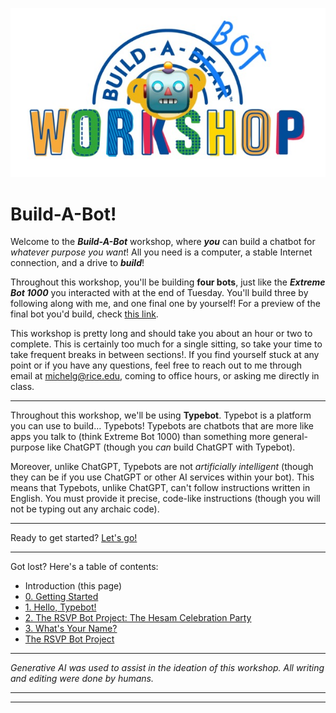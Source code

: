 ![Build-A-Bot](Build-A-Bot.jpg)

# Build-A-Bot!

Welcome to the ***Build-A-Bot*** workshop, where ***you*** can build a chatbot for *whatever purpose you want*! All you need is a computer, a stable Internet connection, and a drive to ***build***!

Throughout this workshop, you'll be building **four bots**, just like the ***Extreme Bot 1000*** you interacted with at the end of Tuesday. You'll build three by following along with me, and one final one by yourself! For a preview of the final bot you'd build, check [this link](https://bot.lilie.link/hesam-celebration-party-rsvp-l67r4b3).

This workshop is pretty long and should take you about an hour or two to complete. This is certainly too much for a single sitting, so take your time to take frequent breaks in between sections!. If you find yourself stuck at any point or if you have any questions, feel free to reach out to me through email at michelg@rice.edu, coming to office hours, or asking me directly in class.

---

Throughout this workshop, we'll be using **Typebot**. Typebot is a platform you can use to build… Typebots! Typebots are chatbots that are more like apps you talk to (think Extreme Bot 1000) than something more general-purpose like ChatGPT (though you *can* build ChatGPT with Typebot). 

Moreover, unlike ChatGPT, Typebots are not *artificially intelligent* (though they can be if you use ChatGPT or other AI services within your bot). This means that Typebots, unlike ChatGPT, can't follow instructions written in English. You must provide it precise, code-like instructions (though you will not be typing out any archaic code).

---

Ready to get started? [Let's go!](0%20-%20Getting%20Started)

---

Got lost? Here's a table of contents:

- Introduction (this page)
- [0. Getting Started](0%20-%20Getting%20Started)
- [1. Hello, Typebot!](1%20-%20Hello%2C%20Typebot!)
- [2. The RSVP Bot Project: The Hesam Celebration Party](Capstone%20Project)
- [3. What's Your Name?](2%20-%20What's%20Your%20Name%3F)
- [The RSVP Bot Project](Capstone%20Project)

---

*Generative AI was used to assist in the ideation of this workshop. All writing and editing were done by humans.*

---




--- 